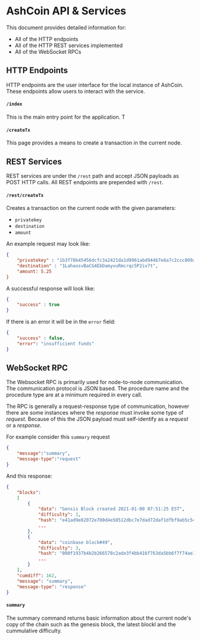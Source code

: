 # AshCoin API & Services

This document provides detailed information for:

* All of the HTTP endpoints
* All of the HTTP REST services implemented 
* All of the WebSocket RPCs

## HTTP Endpoints

HTTP endpoints are the user interface for the local instance of AshCoin. These endpoints allow users to interact with the service. 

#### `/index`

This is the main entry point for the application. T

#### `/createTx`

This page provides a means to create a transaction in the current node. 

## REST Services

REST services are under the `/rest` path and accept JSON payloads as POST HTTP calls. All REST endpoints are prepended with `/rest`.

#### `/rest/createTx`

Creates a transaction on the current node with the given parameters:

* `privatekey`
* `destination`
* `amount`

An example request may look like: 

```json
{
    "privatekey" : "1b3f78b45456dcfc3a2421da1d9961abd944b7e8a7c2ccc809a7ea92e200eeb1h",
    "destination" : "1LahaosvBaCG4EbDamyvuRmcrqc5P2iv7t",
    "amount: 5.25
}
```

A successful response will look like: 

```json
{
    "success" : true
}
```

If there is an error it will be in the `error` field:
```json
{
    "success" : false,
    "error": "insufficient funds"
}
```

## WebSocket RPC

The Websocket RPC is primarily used for node-to-node communication. The communication protocol is JSON based. The procedure name and the procedure type are at a minimum required in every call.

The RPC is generally a request-response type of communication, however there are some instances where the *response* must invoke some type of *request*. Because of this the JSON payload must self-identify as a *request* or a *response*. 

For example consider this `summary` request

```json
{
    "message":"summary",
    "message-type":"request"
}
```

And this response:

```json
{
    "blocks": 
    [
        {
            "data": "Gensis Block created 2021-01-09 07:51:25 EST",
            "difficulty": 1,
            "hash": "e41ad9e82072e708d4e58512dbc7e7dad72daf1dfbf9ab5c547fbd82f5a49824",
            ...
        },
        {
            "data": "coinbase block#49",
            "difficulty": 3,
            "hash": "000f1937b4b2b266578c2ade3f4bb416f763da5bb6f7f74ae1e0e0625495fd14",
            ...
        }
    ],
    "cumdiff": 162,
    "message": "summary",
    "message-type": "response"
}
```

#### `summary`

The summary command returns basic information about the current node's copy of the chain such as the genesis block, the latest blockl and the cummulative difficulty.
